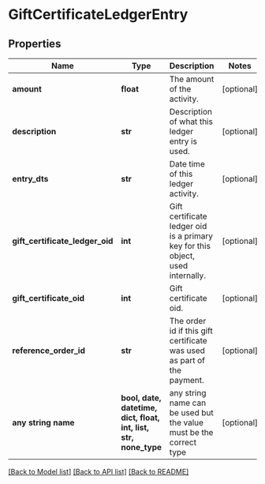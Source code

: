 # GiftCertificateLedgerEntry


## Properties
Name | Type | Description | Notes
------------ | ------------- | ------------- | -------------
**amount** | **float** | The amount of the activity. | [optional] 
**description** | **str** | Description of what this ledger entry is used. | [optional] 
**entry_dts** | **str** | Date time of this ledger activity. | [optional] 
**gift_certificate_ledger_oid** | **int** | Gift certificate ledger oid is a primary key for this object, used internally. | [optional] 
**gift_certificate_oid** | **int** | Gift certificate oid. | [optional] 
**reference_order_id** | **str** | The order id if this gift certificate was used as part of the payment. | [optional] 
**any string name** | **bool, date, datetime, dict, float, int, list, str, none_type** | any string name can be used but the value must be the correct type | [optional]

[[Back to Model list]](../README.md#documentation-for-models) [[Back to API list]](../README.md#documentation-for-api-endpoints) [[Back to README]](../README.md)



